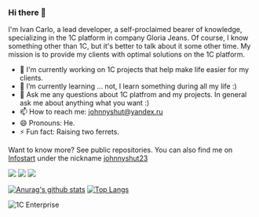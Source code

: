 ### Hi there 👋

I'm Ivan Carlo, a lead developer, a self-proclaimed bearer of knowledge, specializing in the 1C platform in company Gloria Jeans. Of course, I know something other than 1C, but it's better to talk about it some other time. My mission is to provide my clients with optimal solutions on the 1C platform.

- 🔭 I'm currently working on 1C projects that help make life easier for my clients.
- 🌱 I’m currently learning ... not, I learn something during all my life :)
- 💬 Ask me any questions about 1C platfrom and my projects. In general ask me about anything what you want :)
- 📫 How to reach me: johnnyshut@yandex.ru
- 😄 Pronouns: He.
- ⚡ Fun fact: Raising two ferrets.

Want to know more? See public repositories. You can also find me on [Infostart](https://infostart.ru/) under the nickname [johnnyshut23](https://infostart.ru/profile/534321/)

![](https://vistr.dev/badge?repo=johnnyshut.johnnyshut&corners=square)
[![](https://img.shields.io/badge/-@johnnyshut-%23181717?style=flat-square&logo=github)](https://github.com/johnnyshut)
[![](https://img.shields.io/website?color=0ab9e6&style=flat-square&up_message=aksioma.dev&url=https%3A%2F%2Faksioma.dev)](https://aksioma.dev)

[![Anurag's github stats](https://github-readme-stats.vercel.app/api?username=johnnyshut&count_private=true&show_icons=true&theme=tokyonight)](https://github.com/johnnyshut)
[![Top Langs](https://github-readme-stats.vercel.app/api/top-langs/?username=johnnyshut&count_private=true&hide=css&layout=compact&theme=tokyonight)](https://github.com/johnnyshut)

![1C Enterprise](https://img.shields.io/badge/-1C%20Enterprise-yellow)

